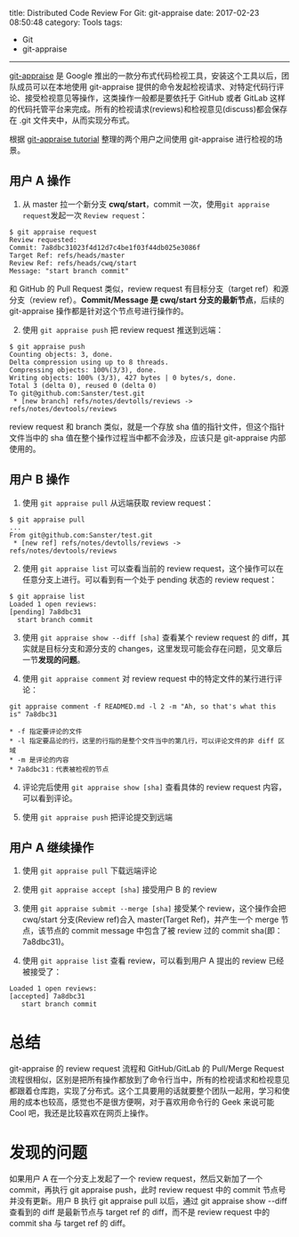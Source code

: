 title: Distributed Code Review For Git: git-appraise
date: 2017-02-23 08:50:48
category: Tools
tags:
  - Git
  - git-appraise
---

[git-appraise](https://github.com/google/git-appraise) 是 Google 推出的一款分布式代码检视工具，安装这个工具以后，团队成员可以在本地使用 git-appraise 提供的命令发起检视请求、对特定代码行评论、接受检视意见等操作，这类操作一般都是要依托于 GitHub 或者 GitLab 这样的代码托管平台来完成。所有的检视请求(reviews)和检视意见(discuss)都会保存在 .git 文件夹中，从而实现分布式。

根据 [git-appraise tutorial](https://github.com/google/git-appraise/blob/master/docs/tutorial.md) 整理的两个用户之间使用 git-appraise 进行检视的场景。

## 用户 A 操作
1. 从 master 拉一个新分支 **cwq/start**，commit 一次，使用`git appraise request`发起一次 `Review request`：
```
$ git appraise request
Review requested:
Commit: 7a8dbc31023f4d12d7c4be1f03f44db025e3086f
Target Ref: refs/heads/master
Review Ref: refs/heads/cwq/start
Message: "start branch commit"
```

和 GitHub 的 Pull Request 类似，review request 有目标分支（target ref）和源分支（review ref）。**Commit/Message 是 cwq/start 分支的最新节点**，后续的 git-appraise 操作都是针对这个节点号进行操作的。

2. 使用 `git appraise push` 把 review request 推送到远端：
```
$ git appraise push
Counting objects: 3, done.
Delta compression using up to 8 threads.
Compressing objects: 100%(3/3), done.
Writing objects: 100% (3/3), 427 bytes | 0 bytes/s, done.
Total 3 (delta 0), reused 0 (delta 0)
To git@github.com:Sanster/test.git
 * [new branch] refs/notes/devtolls/reviews -> refs/notes/devtools/reviews
```

review request 和 branch 类似，就是一个存放 sha 值的指针文件，但这个指针文件当中的 sha 值在整个操作过程当中都不会涉及，应该只是 git-appraise 内部使用的。

## 用户 B 操作
1. 使用 `git appraise pull` 从远端获取 review request：
```
$ git appraise pull
...
From git@github.com:Sanster/test.git
 * [new ref] refs/notes/devtolls/reviews -> refs/notes/devtools/reviews
```

2. 使用 `git appraise list` 可以查看当前的 review request，这个操作可以在任意分支上进行。可以看到有一个处于 pending 状态的 review request：
```
$ git appraise list
Loaded 1 open reviews:
[pending] 7a8dbc31
  start branch commit
```

3. 使用 `git appraise show --diff [sha]` 查看某个 review request 的 diff，其实就是目标分支和源分支的 changes，这里发现可能会存在问题，见文章后一节**发现的问题**。

4. 使用 `git appraise comment` 对 review request 中的特定文件的某行进行评论：
```
git appraise comment -f READMED.md -l 2 -m "Ah, so that's what this is" 7a8dbc31
```
```
* -f 指定要评论的文件
* -l 指定要品论的行，这里的行指的是整个文件当中的第几行，可以评论文件的非 diff 区域
* -m 是评论的内容
* 7a8dbc31：代表被检视的节点
```

4. 评论完后使用 `git appraise show [sha]` 查看具体的 review request 内容，可以看到评论。

5. 使用 `git appraise push` 把评论提交到远端

## 用户 A 继续操作
1. 使用 `git appraise pull` 下载远端评论

2. 使用 `git appraise accept [sha]` 接受用户 B 的 review

3. 使用 `git appraise submit --merge [sha]` 接受某个 review，这个操作会把 cwq/start 分支(Review ref)合入 master(Target Ref)，并产生一个 merge 节点，该节点的 commit message 中包含了被 review 过的 commit sha(即：7a8dbc31)。

4. 使用 `git appraise list` 查看 review，可以看到用户 A 提出的 review 已经被接受了：
```
Loaded 1 open reviews:
[accepted] 7a8dbc31
   start branch commit
```

# 总结
git-appraise 的 review request 流程和 GitHub/GitLab 的 Pull/Merge Request 流程很相似，区别是把所有操作都放到了命令行当中，所有的检视请求和检视意见都跟着仓库跑，实现了分布式。这个工具要用的话就要整个团队一起用，学习和使用的成本也较高，感觉也不是很方便啊，对于喜欢用命令行的 Geek 来说可能 Cool 吧，我还是比较喜欢在网页上操作。

# 发现的问题
如果用户 A 在一个分支上发起了一个 review request，然后又新加了一个 commit，再执行 git appraise push，此时 review request 中的 commit 节点号并没有更新。用户 B 执行 git appraise pull 以后，通过 git appraise show --diff 查看到的 diff 是最新节点与 target ref 的 diff，而不是 review request 中的 commit sha 与 target ref 的 diff。

